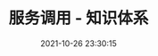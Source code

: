 ---
pageComponent: 
  name: Catalogue
  data: 
    path: 08.微服务/02.服务调用
    imgUrl: /img/catalogue/default.png
    description: 服务调用 - 目录页
title: 服务调用 - 知识体系
date: 2021-10-26 23:30:15
permalink: /service-call
sidebar: true
article: false
comment: false
editLink: false
---